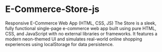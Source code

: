 # E-Commerce-Store-js
Responsive E-Commerce Web App (HTML, CSS, JS) The Store is a sleek, fully functional single-page e-commerce web app built using pure HTML, CSS, and JavaScript with no external libraries or frameworks. It features a modern neon-themed UI and simulates real-world online shopping experiences using localStorage for data persistence.
